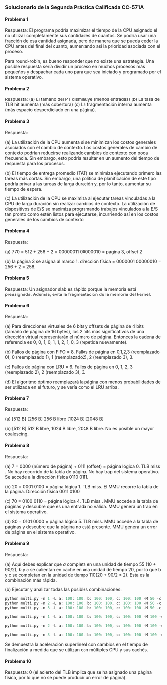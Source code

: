 ### Solucionario de la Segunda Práctica Calificada CC-571A 



#### Problema 1

Respuesta: El programa podría maximizar el tiempo de la CPU asignado el no utilizar completamente sus cantidades de cuantos. Se podría usar una  fracción de esa cantidad asignada, pero de manera que se pueda ceder la CPU antes del final del cuanto, aumentando así la prioridad asociada con el proceso.

Para round-robin, es bueno responder que no existe una estrategia. Una posible respuesta sería dividir un proceso en muchos procesos más pequeños y despachar cada uno para que sea iniciado y programado por el sistema operativo.

#### Problema 2

Respuesta: (a) El tamaño del PT disminuye (menos entradas) (b) La tasa de  TLB  hit aumenta (más cobertura) (c) La fragmentación interna aumenta (más espacio desperdiciado en una página).

#### Problema 3

Respuesta: 

(a) La utilización de la CPU aumenta si se minimizan los costos generales asociados con el cambio de contexto. Los costos generales de cambio de contexto podrían reducirse realizando cambios de contexto con poca frecuencia. Sin embargo, esto podría resultar en un aumento del tiempo de respuesta para los procesos.

(b) El tiempo de entrega promedio (TAT) se minimiza ejecutando primero las tareas más cortas. Sin embargo, una política de planificación de este tipo podría privar a las tareas de larga duración y, por lo tanto, aumentar su tiempo de espera.

(c) La utilización de la CPU se maximiza al ejecutar tareas vinculadas a la CPU de larga duración sin realizar cambios de contexto. La utilización de dispositivos de E/S se maximiza programando trabajos vinculados a la E/S tan pronto como estén listos para ejecutarse, incurriendo así en los costos generales de los cambios de contexto.

#### Problema 4

Respuesta:

(a) 770 = 512 + 256 + 2 = 00000011 00000010 = página 3, offset 2

(b) la página 3 se asigna al marco 1. dirección física = 0000001 00000010 = 256 + 2 = 258.

#### Problema 5

Respuesta: Un asignador slab es rápido porque la memoria está preasignada. Además, evita la fragmentación de la memoria del kernel.

#### Problema 6

Respuesta:

(a) Para direcciones virtuales de 6 bits y  offsets de página de 4 bits (tamaño de página de 16 bytes), los 2 bits más significativos de una dirección virtual representarán el número de página. Entonces la cadena de referencia es 0, 0, 1, 0, 1, 1, 2, 1, 0, 3 (repetida nuevamente).

(b) Fallos de página con FIFO = 8. Fallos de página en 0,1,2,3 (reemplazado 0), 0 (reemplazado 1), 1 (reemplazado2), 2 (reemplazado 3), 3.

(c) Fallos de página con LRU = 6. Fallos de página en 0, 1, 2, 3 (reemplazado 2), 2 (reemplazado 3), 3.

(d) El algoritmo óptimo reemplazará la página con menos probabilidades de ser utilizada en el futuro, y se vería como el LRU arriba.

#### Problema 7

Respuesta:

(a) [512 B] [256 B] 256 B libre [1024 B] [2048 B]

(b) [512 B] 512 B libre, 1024 B libre, 2048 B libre. No es posible un mayor coalescing.

#### Problema 8

Respuesta:

(a) 7 = 0000 (número de página) + 0111 (offset) = página lógica 0.  TLB miss . No hay recorrido de la tabla de página. No hay trap del sistema operativo. Se accede a la dirección física 0110 0111.

(b) 20 = 0001 0100 = página lógica 1. TLB miss. El MMU recorre la tabla de la página. Dirección física 0011 0100

(c) 70 = 0100 0110 = página lógica 4. TLB miss . MMU accede a la tabla de páginas y descubre que es una entrada no válida. MMU genera un trap en el sistema operativo. 

(d) 80 = 0101 0000 = página lógica 5. TLB miss. MMU accede a la tabla de páginas y descubre que la página no está presente. MMU genera un error de página en el sistema operativo.

#### Problema 9

Respuesta: 

(a) Aquí debes explicar que  *a*  completa en una unidad de tiempo 55 (10 + 90/2), *b* y *c* se calientan en caché en una unidad de tiempo 20, por lo que b y c se completan en la unidad de tiempo 110(20 + 90/2 * 2). Esta es la combinación más rápida.

(b) Ejecutar y analizar todas las posibles combinaciones:

```python
python multi.py -n 1 -L a: 100: 100, b: 100: 100, c: 100: 100 -M 50 -c -t -T -C 
python multi.py -n 2 -L a: 100: 100, b: 100: 100, c: 100: 100 -M 50 -c -t -T -C 
python multi.py -n 3 -L a: 100: 100, b: 100: 100, c: 100: 100 -M 50 -c -t -T -C 

python multi.py -n 1 -L a: 100: 100, b: 100: 100, c: 100: 100 -M 100 -c -t -T -C 

python multi.py -n 2 -L a: 100: 100, b: 100: 100, c: 100: 100 -M 100 -c -t -T -C 

python multi.py -n 3 -L a: 100: 100, b: 100: 100, c: 100: 100 -M 100 -c -t -T -C 

```

Se demuestra la aceleración superlineal con cambios en el tiempo de finalización a medida que se utilizan con múltiples CPU y sus cachés.

#### Problema 10

Respuesta: 0 (el  acierto del TLB implica que se ha asignado una página física, por lo que no se puede producir un error de página).